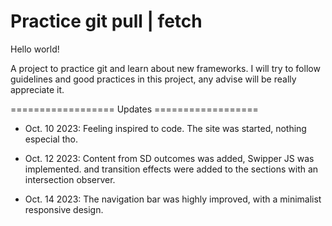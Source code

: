 # Practice git pull | fetch

Hello world!

A project to practice git and learn about new frameworks.
I will try to follow guidelines and good practices in this project, any advise will be really appreciate it.

================== Updates ==================

- Oct. 10 2023:
  Feeling inspired to code. The site was started, nothing especial tho.

- Oct. 12 2023:
  Content from SD outcomes was added, Swipper JS was implemented. and transition effects were added to the sections with an intersection observer.

- Oct. 14 2023:
  The navigation bar was highly improved, with a minimalist responsive design.
